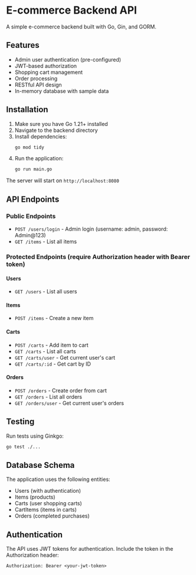 # E-commerce Backend API

A simple e-commerce backend built with Go, Gin, and GORM.

## Features

- Admin user authentication (pre-configured)
- JWT-based authorization
- Shopping cart management
- Order processing
- RESTful API design
- In-memory database with sample data

## Installation

1. Make sure you have Go 1.21+ installed
2. Navigate to the backend directory
3. Install dependencies:
   ```bash
   go mod tidy
   ```
4. Run the application:
   ```bash
   go run main.go
   ```

The server will start on `http://localhost:8080`

## API Endpoints

### Public Endpoints

- `POST /users/login` - Admin login (username: admin, password: Admin@123)
- `GET /items` - List all items

### Protected Endpoints (require Authorization header with Bearer token)

#### Users
- `GET /users` - List all users

#### Items
- `POST /items` - Create a new item

#### Carts
- `POST /carts` - Add item to cart
- `GET /carts` - List all carts
- `GET /carts/user` - Get current user's cart
- `GET /carts/:id` - Get cart by ID

#### Orders
- `POST /orders` - Create order from cart
- `GET /orders` - List all orders
- `GET /orders/user` - Get current user's orders

## Testing

Run tests using Ginkgo:

```bash
go test ./...
```

## Database Schema

The application uses the following entities:
- Users (with authentication)
- Items (products)
- Carts (user shopping carts)
- CartItems (items in carts)
- Orders (completed purchases)

## Authentication

The API uses JWT tokens for authentication. Include the token in the Authorization header:
```
Authorization: Bearer <your-jwt-token>
```
